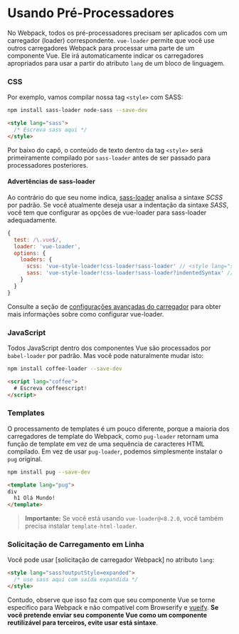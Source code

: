 # Usando Pré-Processadores

No Webpack, todos os pré-processadores precisam ser aplicados com um carregador \(loader\) correspondente. `vue-loader` permite que você use outros carregadores Webpack para processar uma parte de um componente Vue. Ele irá automaticamente indicar os carregadores apropriados para usar a partir do atributo `lang` de um bloco de linguagem.

### CSS

Por exemplo, vamos compilar nossa tag `<style>` com SASS:

```bash
npm install sass-loader node-sass --save-dev
```

```html
<style lang="sass">
  /* Escreva sass aqui */
</style>
```

Por baixo do capô, o conteúdo de texto dentro da tag `<style>` será primeiramente compilado por `sass-loader` antes de ser passado para processadores posteriores.

#### Advertências de sass-loader

Ao contrário do que seu nome indica, [sass-loader](https://github.com/jtangelder/sass-loader) analisa a sintaxe *SCSS* por padrão. Se você atualmente deseja usar a indentação da sintaxe *SASS*, você tem que configurar as opções de vue-loader para sass-loader adequadamente.

```js
{
  test: /\.vue$/,
  loader: 'vue-loader',
  options: {
    loaders: {
      scss: 'vue-style-loader!css-loader!sass-loader' // <style lang="scss">
      sass: 'vue-style-loader!css-loader!sass-loader?indentedSyntax' // <style lang="sass">
    }
  }
}
```

Consulte a seção de [configurações avançadas do carregador](./advanced.md)  para obter mais informações sobre como configurar vue-loader.

### JavaScript

Todos JavaScript dentro dos componentes Vue são processados por `babel-loader` por padrão. Mas você pode naturalmente mudar isto:

```bash
npm install coffee-loader --save-dev
```

```html
<script lang="coffee">
  # Escreva coffeescript!
</script>
```

### Templates

O processamento de templates é um pouco diferente, porque a maioria dos carregadores de template do Webpack, como `pug-loader` retornam uma função de template em vez de uma sequência de caracteres HTML compilado. Em vez de usar `pug-loader`, podemos simplesmente instalar o `pug` original.

```bash
npm install pug --save-dev
```

```html
<template lang="pug">
div
  h1 Olá Mundo!
</template>
```

> **Importante:** Se você está usando `vue-loader@<8.2.0`, você também precisa instalar `template-html-loader`.

### Solicitação de Carregamento em Linha

Você pode usar \[solicitação de carregador Webpack\] no atributo `lang`:

```html
<style lang="sass?outputStyle=expanded">
  /* use sass aqui com saída expandida */
</style>
```

Contudo, observe que isso faz com que seu componente Vue se torne especifico para Webpack e não compatível com Browserify e [vueify](https://github.com/vuejs/vueify). **Se você pretende enviar seu componente Vue como um componente reutilizável para terceiros, evite usar está sintaxe**.
